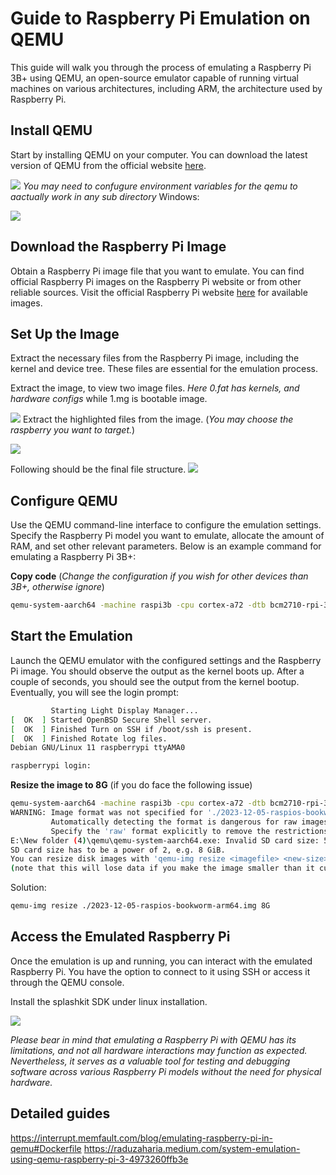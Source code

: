 # Guide to Raspberry Pi Emulation on QEMU
This guide will walk you through the process of emulating a Raspberry Pi 3B+ using QEMU, an open-source emulator capable of running virtual machines on various architectures, including ARM, the architecture used by Raspberry Pi.

## Install QEMU
Start by installing QEMU on your computer. You can download the latest version of QEMU from the official website [here](https://www.qemu.org/download/).

![](./images/installqemu.png)
*You may need to confugure environment variables for the qemu to aactually work in any sub directory*
Windows:

![](./images/environment.png)

## Download the Raspberry Pi Image
Obtain a Raspberry Pi image file that you want to emulate. You can find official Raspberry Pi images on the Raspberry Pi website or from other reliable sources. Visit the official Raspberry Pi website [here](https://www.raspberrypi.com/software/operating-systems/) for available images.

## Set Up the Image
Extract the necessary files from the Raspberry Pi image, including the kernel and device tree. These files are essential for the emulation process.

Extract the image, to view two image files. *Here 0.fat has kernels, and hardware configs* while 1.mg is bootable image.

![](./images/filestructure1.png)
Extract the highlighted files from the image. (*You may choose the raspberry you want to target.*)

![](./images/filestructure2.png)

Following should be the final file structure.
![](./images/filestructure3.png)

## Configure QEMU
Use the QEMU command-line interface to configure the emulation settings. Specify the Raspberry Pi model you want to emulate, allocate the amount of RAM, and set other relevant parameters. Below is an example command for emulating a Raspberry Pi 3B+:


**Copy code** (*Change the configuration if you wish for other devices than 3B+, otherwise ignore*)
```bash
qemu-system-aarch64 -machine raspi3b -cpu cortex-a72 -dtb bcm2710-rpi-3-b-plus.dtb -m 1G -smp 4 -serial stdio -kernel kernel8.img -sd ./2023-05-03-raspios-bullseye-arm64.img -append "rw earlyprintk loglevel=8 console=ttyAMA0,115200 dwc_otg.lpm_enable=0 root=/dev/mmcblk0p2 rootdelay=1" -device usb-mouse -device usb-kbd -device usb-net,netdev=net0 -netdev user,id=net0,hostfwd=tcp::2222-:22
```
## Start the Emulation
Launch the QEMU emulator with the configured settings and the Raspberry Pi image. You should observe the output as the kernel boots up.
After a couple of seconds, you should see the output from the kernel bootup. Eventually, you will see the login prompt:
```bash
         Starting Light Display Manager...
[  OK  ] Started OpenBSD Secure Shell server.
[  OK  ] Finished Turn on SSH if /boot/ssh is present.
[  OK  ] Finished Rotate log files.
Debian GNU/Linux 11 raspberrypi ttyAMA0

raspberrypi login:
```
**Resize the image to 8G** (if you do face the following issue)
```sh
qemu-system-aarch64 -machine raspi3b -cpu cortex-a72 -dtb bcm2710-rpi-3-b-plus.dtb -m 1G -smp 4 -serial stdio -kernel kernel8.img -sd ./2023-12-05-raspios-bookworm-arm64.img -append "rw earlyprintk loglevel=8 console=ttyAMA0,115200 dwc_otg.lpm_enable=0 root=/dev/mmcblk0p2 rootdelay=1" -device usb-mouse -device usb-kbd -device usb-net,netdev=net0 -netdev user,id=net0,hostfwd=tcp::2222-:22
WARNING: Image format was not specified for './2023-12-05-raspios-bookworm-arm64.img' and probing guessed raw.
         Automatically detecting the format is dangerous for raw images, write operations on block 0 will be restricted.
         Specify the 'raw' format explicitly to remove the restrictions.
E:\New folder (4)\qemu\qemu-system-aarch64.exe: Invalid SD card size: 5.44 GiB
SD card size has to be a power of 2, e.g. 8 GiB.
You can resize disk images with 'qemu-img resize <imagefile> <new-size>'
(note that this will lose data if you make the image smaller than it currently is).
```
Solution:
```sh
qemu-img resize ./2023-12-05-raspios-bookworm-arm64.img 8G

```

## Access the Emulated Raspberry Pi
Once the emulation is up and running, you can interact with the emulated Raspberry Pi. You have the option to connect to it using SSH or access it through the QEMU console.

Install the splashkit SDK under linux installation.

![](./images/skm.png)

*Please bear in mind that emulating a Raspberry Pi with QEMU has its limitations, and not all hardware interactions may function as expected. Nevertheless, it serves as a valuable tool for testing and debugging software across various Raspberry Pi models without the need for physical hardware.*

## Detailed guides
https://interrupt.memfault.com/blog/emulating-raspberry-pi-in-qemu#Dockerfile
https://raduzaharia.medium.com/system-emulation-using-qemu-raspberry-pi-3-4973260ffb3e
